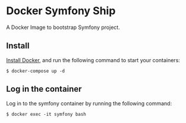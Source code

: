 # Docker Symfony Ship

A Docker Image to bootstrap Symfony project.

## Install
[Install Docker](http://docs.docker.com/engine/installation/), and run the following command to start your containers:

    $ docker-compose up -d

## Log in the container

Log in to the symfony container by running the following command:

    $ docker exec -it symfony bash

